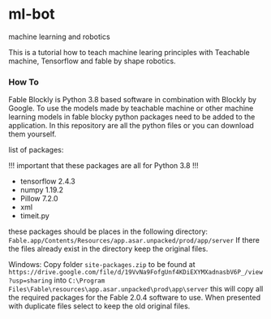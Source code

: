 # ml-bot
machine learning and robotics

This is a tutorial how to teach machine learing principles with Teachable machine, Tensorflow and fable by shape robotics.

### How To

Fable Blockly is Python 3.8 based software in combination with Blockly by Google. To use the models made by teachable machine or other machine learning models in fable blocky python packages need to be added to the application. In this repository are all the python files or you can download them yourself.

list of packages:

!!! important that these packages are all for Python 3.8 !!!

- tensorflow 2.4.3
- numpy	1.19.2
- Pillow 7.2.0
- xml
- timeit.py

these packages should be places in the following directory:
```Fable.app/Contents/Resources/app.asar.unpacked/prod/app/server```
If there the files already exist in the directory keep the original files.

Windows:
Copy folder ```site-packages.zip``` to be found at ```https://drive.google.com/file/d/19VvNa9FofgUnf4KDiEXYMXadnasbV6P_/view?usp=sharing``` into ```C:\Program Files\Fable\resources\app.asar.unpacked\prod\app\server``` this will copy all the required packages for the Fable 2.0.4 software to use. When presented with duplicate files select to keep the old original files.
